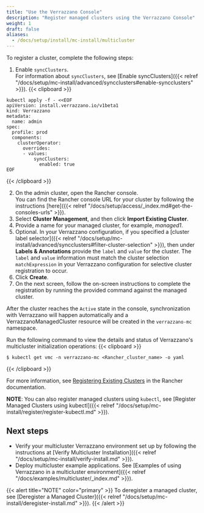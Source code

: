 ```yaml
---
title: "Use the Verrazzano Console"
description: "Register managed clusters using the Verrazzano Console"
weight: 1
draft: false
aliases:
  - /docs/setup/install/mc-install/multicluster
---
```


To register a cluster, complete the following steps:
1. Enable `syncClusters`.
<br>For information about `syncClusters`, see [Enable syncClusters]({{< relref "/docs/setup/mc-install/advanced/syncclusters#enable-syncclusters" >}}).
{{< clipboard >}}
<div class="highlight">

```
kubectl apply -f - <<EOF
apiVersion: install.verrazzano.io/v1beta1
kind: Verrazzano
metadata:
  name: admin
spec:
  profile: prod
  components:
    clusterOperator:
      overrides:
      - values:
          syncClusters:
            enabled: true
EOF
```

</div>
{{< /clipboard >}}

2. On the admin cluster, open the Rancher console.
<br>You can find the Rancher console URL for your cluster by following the instructions [here]({{< relref "/docs/setup/access/_index.md#get-the-consoles-urls" >}}).
2. Select **Cluster Management**, and then click **Import Existing Cluster**.
3. Provide a name for your managed cluster, for example, _managed1_.
4. Optional. In your Verrazzano configuration, if you specified a [cluster label selector]({{< relref "/docs/setup/mc-install/advanced/syncclusters#filter-cluster-selection" >}}), then under **Labels & Annotations** provide the `label` and `value` for the cluster. The `label` and `value` information must match the cluster selection `matchExpression` in your Verrazzano configuration for selective cluster registration to occur.
5. Click **Create**.
6. On the next screen, follow the on-screen instructions to complete the registration by running the provided command against the managed cluster.

After the cluster reaches the `Active` state in the console, synchronization with Verrazzano will happen automatically and a VerrazzanoManagedCluster resource will be created in the `verrazzano-mc` namespace.

Run the following command to view the details and status of Verrazzano's multicluster initialization operations:
{{< clipboard >}}
<div class="highlight">

```
$ kubectl get vmc -n verrazzano-mc <Rancher_cluster_name> -o yaml
```

</div>
{{< /clipboard >}}

For more information, see [Registering Existing Clusters](https://ranchermanager.docs.rancher.com/how-to-guides/new-user-guides/kubernetes-clusters-in-rancher-setup/register-existing-clusters) in the Rancher documentation.

**NOTE**: You can also register managed clusters using `kubectl`, see [Register Managed Clusters using kubectl]({{< relref "/docs/setup/mc-install/register/register-kubectl.md" >}}).


## Next steps

- Verify your multicluster Verrazzano environment set up by following the instructions at [Verify Multicluster Installation]({{< relref "/docs/setup/mc-install/verify-install.md" >}}).
- Deploy multicluster example applications. See [Examples of using Verrazzano in a multicluster environment]({{< relref "/docs/examples/multicluster/_index.md" >}}).

{{< alert title="NOTE" color="primary" >}}
To deregister a managed cluster, see [Deregister a Managed Cluster]({{< relref "/docs/setup/mc-install/deregister-install.md" >}}).
{{< /alert >}}
